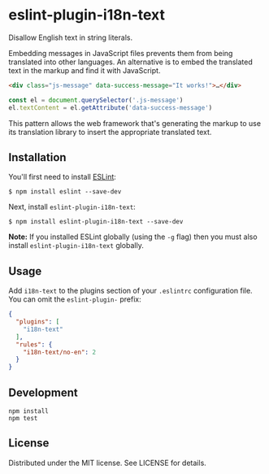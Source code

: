 # eslint-plugin-i18n-text

Disallow English text in string literals.

Embedding messages in JavaScript files prevents them from being translated into
other languages. An alternative is to embed the translated text in the markup
and find it with JavaScript.

```html
<div class="js-message" data-success-message="It works!">…</div>
```

```js
const el = document.querySelector('.js-message')
el.textContent = el.getAttribute('data-success-message')
```

This pattern allows the web framework that's generating the markup to use
its translation library to insert the appropriate translated text.

## Installation

You'll first need to install [ESLint](http://eslint.org):

```
$ npm install eslint --save-dev
```

Next, install `eslint-plugin-i18n-text`:

```
$ npm install eslint-plugin-i18n-text --save-dev
```

**Note:** If you installed ESLint globally (using the `-g` flag) then you must also install `eslint-plugin-i18n-text` globally.

## Usage

Add `i18n-text` to the plugins section of your `.eslintrc` configuration file. You can omit the `eslint-plugin-` prefix:

```json
{
  "plugins": [
    "i18n-text"
  ],
  "rules": {
    "i18n-text/no-en": 2
  }
}
```

## Development

```
npm install
npm test
```

## License

Distributed under the MIT license. See LICENSE for details.

